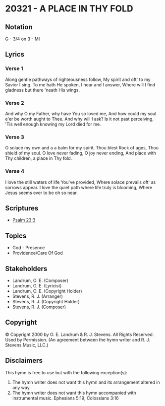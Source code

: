 # 20321 - A PLACE IN THY FOLD

## Notation

G - 3/4 on 3 - MI

## Lyrics

### Verse 1

Along gentle pathways of righteousness follow, My spirit and oft' to my Savior I sing. To me hath He spoken, I hear and I answer, Where will I find gladness but there 'neath His wings.

### Verse 2

And why O my Father, why have You so loved me, And how could my soul e'er be worth aught to Thee. And why will I ask? Is it not past perceiving, 'Tis well enough knowing my Lord died for me.

### Verse 3

O solace my own and a a balm for my spirit, Thou blest Rock of ages, Thou shield of my soul.  O love never fading, O joy never ending, And place with Thy children, a place in Thy fold.

### Verse 4

I love the still waters of life You've provided, Where solace prevails oft' as sorrows appear. I love the quiet path where life truly is blooming, Where Jesus seems ever to be oh so near. 


## Scriptures

- [Psalm 23:3](https://www.biblegateway.com/passage/?search=Psalm%2023%3A3)

## Topics

- God - Presence
- Providence/Care Of God

## Stakeholders

- Landrum, O. E. (Composer)
- Landrum, O. E. (Lyricist)
- Landrum, O. E. (Copyright Holder)
- Stevens, R. J. (Arranger)
- Stevens, R. J. (Copyright Holder)
- Stevens, R. J. (Composer)

## Copyright

© Copyright 2000 by O. E. Landrum & R. J. Stevens. All Rights Reserved. Used by Permission.
(An agreement between the hymn writer and R. J. Stevens Music, LLC.)

## Disclaimers

This hymn is free to use but with the following exception(s):
1. The hymn writer does not want this hymn and its arrangement altered in any way.
2. The hymn writer does not want this hymn accompanied with instrumental music.
Ephesians 5:19; Colossians 3:16

